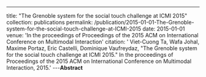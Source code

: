 ---
title: "The Grenoble system for the social touch challenge at ICMI 2015"
collection: publications
permalink: /publication/2015-01-01-The-Grenoble-system-for-the-social-touch-challenge-at-ICMI-2015
date: 2015-01-01
venue: 'In the proceedings of Proceedings of the 2015 ACM on International Conference on Multimodal Interaction'
citation: ' Viet-Cuong Ta,  Wafa Johal,  Maxime Portaz,  Eric Castelli,  Dominique Vaufreydaz, &quot;The Grenoble system for the social touch challenge at ICMI 2015.&quot; In the proceedings of Proceedings of the 2015 ACM on International Conference on Multimodal Interaction, 2015.'
---**Abstract** 
